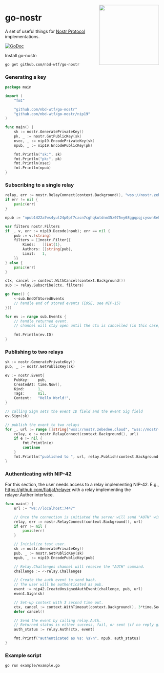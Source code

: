 <a href="https://nbd.wtf"><img align="right" height="196" src="https://user-images.githubusercontent.com/1653275/194609043-0add674b-dd40-41ed-986c-ab4a2e053092.png" /></a>

go-nostr
========

A set of useful things for [Nostr Protocol](https://github.com/nostr-protocol/nostr) implementations.

<a href="https://godoc.org/github.com/nbd-wtf/go-nostr"><img src="https://img.shields.io/badge/api-reference-blue.svg?style=flat-square" alt="GoDoc"></a>

Install go-nostr:

```bash
go get github.com/nbd-wtf/go-nostr
```

### Generating a key

``` go
package main

import (
    "fmt"

    "github.com/nbd-wtf/go-nostr"
    "github.com/nbd-wtf/go-nostr/nip19"
)

func main() {
    sk := nostr.GeneratePrivateKey()
    pk, _ := nostr.GetPublicKey(sk)
    nsec, _ := nip19.EncodePrivateKey(sk)
    npub, _ := nip19.EncodePublicKey(pk)

    fmt.Println("sk:", sk)
    fmt.Println("pk:", pk)
    fmt.Println(nsec)
    fmt.Println(npub)
}
```

### Subscribing to a single relay

``` go
relay, err := nostr.RelayConnect(context.Background(), "wss://nostr.zebedee.cloud")
if err != nil {
	panic(err)
}

npub := "npub1422a7ws4yul24p0pf7cacn7cghqkutdnm35z075vy68ggqpqjcyswn8ekc"

var filters nostr.Filters
if _, v, err := nip19.Decode(npub); err == nil {
	pub := v.(string)
	filters = []nostr.Filter{{
		Kinds:   []int{1},
		Authors: []string{pub},
		Limit:   1,
	}}
} else {
	panic(err)
}

ctx, cancel := context.WithCancel(context.Background())
sub := relay.Subscribe(ctx, filters)

go func() {
	<-sub.EndOfStoredEvents
	// handle end of stored events (EOSE, see NIP-15)
}()

for ev := range sub.Events {
	// handle returned event.
	// channel will stay open until the ctx is cancelled (in this case, by calling cancel())
	
	fmt.Println(ev.ID)
}
```

### Publishing to two relays

``` go
sk := nostr.GeneratePrivateKey()
pub, _ := nostr.GetPublicKey(sk)

ev := nostr.Event{
	PubKey:    pub,
	CreatedAt: time.Now(),
	Kind:      1,
	Tags:      nil,
	Content:   "Hello World!",
}

// calling Sign sets the event ID field and the event Sig field
ev.Sign(sk)

// publish the event to two relays
for _, url := range []string{"wss://nostr.zebedee.cloud", "wss://nostr-pub.wellorder.net"} {
	relay, e := nostr.RelayConnect(context.Background(), url)
	if e != nil {
		fmt.Println(e)
		continue
	}
	fmt.Println("published to ", url, relay.Publish(context.Background(), ev))
}
```

### Authenticating with NIP-42

For this section, the user needs access to a relay implementing NIP-42.
E.g., https://github.com/fiatjaf/relayer with a relay implementing the relayer.Auther interface.

``` go
func main() {
	url := "ws://localhost:7447"

	// Once the connection is initiated the server will send "AUTH" with the challenge string.
	relay, err := nostr.RelayConnect(context.Background(), url)
	if err != nil {
		panic(err)
	}

	// Initialize test user.
	sk := nostr.GeneratePrivateKey()
	pub, _ := nostr.GetPublicKey(sk)
	npub, _ := nip19.EncodePublicKey(pub)

	// Relay.Challenges channel will receive the "AUTH" command.
	challenge := <-relay.Challenges

	// Create the auth event to send back.
	// The user will be authenticated as pub.
	event := nip42.CreateUnsignedAuthEvent(challenge, pub, url)
	event.Sign(sk)

	// Set-up context with 3 second time out.
	ctx, cancel := context.WithTimeout(context.Background(), 3*time.Second)
	defer cancel()

	// Send the event by calling relay.Auth.
	// Returned status is either success, fail, or sent (if no reply given in the 3 second timeout).
	auth_status := relay.Auth(ctx, event)

	fmt.Printf("authenticated as %s: %s\n", npub, auth_status)
}
```

### Example script

```
go run example/example.go
```
